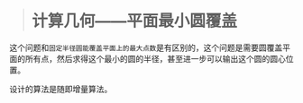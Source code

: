 > # 计算几何——平面最小圆覆盖

这个问题和`固定半径圆能覆盖平面上的最大点数`是有区别的，这个问题是需要圆覆盖平面的所有点，然后求得这个最小的圆的半径，甚至进一步可以输出这个圆的圆心位置。

设计的算法是随即增量算法。
